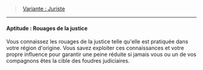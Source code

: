 ﻿---
!SkillItem
Id: background_erudit_hd.md#aptitude--rouages-de-la-justice
ParentLink: background_erudit_hd.md#variante--juriste
Name: 'Aptitude : Rouages de la justice'
ParentName: 'Variante : Juriste'
NameLevel: 4
Attributes: {}
AttributesDictionary: >+
  {}

Description: >+
  Vous connaissez les rouages de la justice telle qu'elle est pratiquée dans votre région d'origine. Vous savez exploiter ces connaissances et votre propre influence pour garantir une peine réduite si jamais vous ou un de vos compagnons êtes la cible des foudres judiciaires.

---
> [Variante : Juriste](hd_background_erudit_variante_juriste.md)

---

#### Aptitude : Rouages de la justice

Vous connaissez les rouages de la justice telle qu'elle est pratiquée dans votre région d'origine. Vous savez exploiter ces connaissances et votre propre influence pour garantir une peine réduite si jamais vous ou un de vos compagnons êtes la cible des foudres judiciaires.

